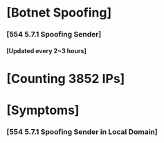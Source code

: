 # [Botnet Spoofing]
### [554 5.7.1 Spoofing Sender]
#### [Updated every 2~3 hours]

# [Counting 3852 IPs]

# [Symptoms] 
###   [554 5.7.1 Spoofing Sender in Local Domain]
